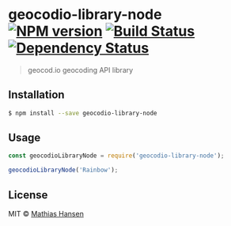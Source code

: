 # geocodio-library-node [![NPM version][npm-image]][npm-url] [![Build Status][travis-image]][travis-url] [![Dependency Status][daviddm-image]][daviddm-url]
> geocod.io geocoding API library

## Installation

```sh
$ npm install --save geocodio-library-node
```

## Usage

```js
const geocodioLibraryNode = require('geocodio-library-node');

geocodioLibraryNode('Rainbow');
```
## License

MIT © [Mathias Hansen](https://www.geocod.io)


[npm-image]: https://badge.fury.io/js/geocodio-library-node.svg
[npm-url]: https://npmjs.org/package/geocodio-library-node
[travis-image]: https://travis-ci.com/Geocodio/geocodio-library-node.svg?branch=master
[travis-url]: https://travis-ci.com/Geocodio/geocodio-library-node
[daviddm-image]: https://david-dm.org/Geocodio/geocodio-library-node.svg?theme=shields.io
[daviddm-url]: https://david-dm.org/Geocodio/geocodio-library-node
